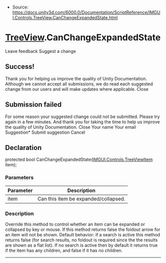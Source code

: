 * Source: https://docs.unity3d.com/6000.0/Documentation/ScriptReference/IMGUI.Controls.TreeView.CanChangeExpandedState.html

#  [TreeView](https://docs.unity3d.com/6000.0/Documentation/ScriptReference/IMGUI.Controls.TreeView.html).CanChangeExpandedState
Leave feedback
Suggest a change
## Success!
Thank you for helping us improve the quality of Unity Documentation. Although we cannot accept all submissions, we do read each suggested change from our users and will make updates where applicable.
Close
## Submission failed
For some reason your suggested change could not be submitted. Please <a>try again</a> in a few minutes. And thank you for taking the time to help us improve the quality of Unity Documentation.
Close
Your name Your email Suggestion* Submit suggestion
Cancel
## Declaration
protected bool CanChangeExpandedState([IMGUI.Controls.TreeViewItem](https://docs.unity3d.com/6000.0/Documentation/ScriptReference/IMGUI.Controls.TreeViewItem.html) item); 
### Parameters
Parameter | Description  
---|---  
item | Can this item be expanded/collapsed.  
### Description
Override this method to control whether an item can be expanded or collapsed by key or mouse.
If this method returns false the foldout arrow for an item will not be shown. Default behavior: if a search is active this method returns false (for search results, no foldout is required since the the results are shown as a flat list). If no search is active then by default it returns true if the item has any children, and false if it has no children.
* * *

